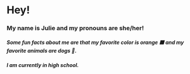 
<h1>Hey!</h1>
<h3>My name is Julie and my pronouns are she/her!</h3>
<h5>Some fun facts about me are that my favorite color is <b>orange</b> 🟧 and my favorite animals are <i>dogs</i> 🐶.</h5>
<h5>I am currently in high school.</h5>




<!--
**juhum1/juhum1** is a ✨ _special_ ✨ repository because its `README.md` (this file) appears on your GitHub profile.

Here are some ideas to get you started:

- 🔭 I’m currently working on ...
- 🌱 I’m currently learning ...
- 👯 I’m looking to collaborate on ...
- 🤔 I’m looking for help with ...
- 💬 Ask me about ...
- 📫 How to reach me: ...
- 😄 Pronouns: ...
- ⚡ Fun fact: ...
-->
